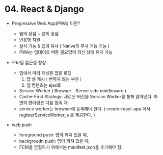 # 04. React & Django 
- Progressive Web App(PWA) 이란?
    - 웹의 장점 + 앱의 장점
    - 반응형 지원
    - 설치 가능 & 앱과 유사 ( Native의 푸시 기능 가능 )
    - PWA는 업데이트 버튼 필요없이 최신 상태 유지 가능

- 모바일 접근성 향상
    - 앱에서 미리 캐싱된 앱을 로딩
        1. 앱 셸 캐시 ( 변하지 않는 부분 )
        2. 앱 컨텐츠는 ajax로 
    - Service Worker ( Browser - Server side middleware )
    - Cache-First Strategy: 새로운 버전을 Service Worker를 통해 알아낸다. 화면의 랜더링은 다음 접속 때.
    - service worker는 browser에 등록해야 한다. ( create-react-app 에서 registerServiceWorker.js 를 제공한다. )

- web push
    - foreground push: 앱이 켜져 있을 때,
    - backgroudn push: 앱이 꺼져 있을 때,
    - FCM을 연결하기 위해서는 manifest.json을 추가해야 함.